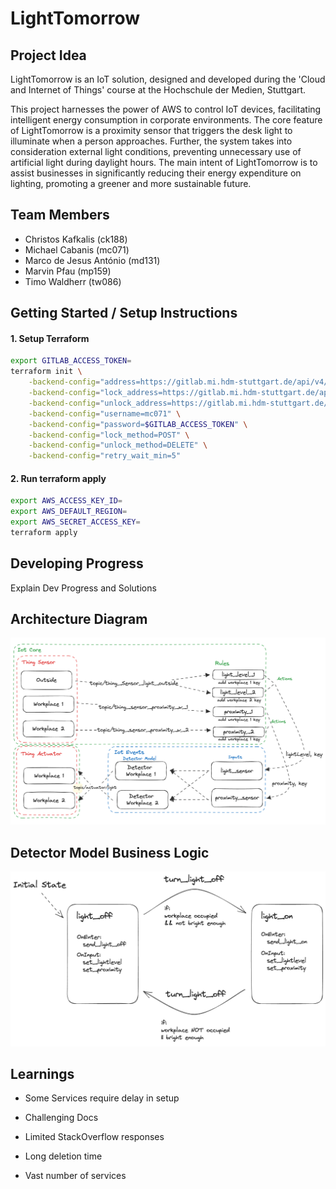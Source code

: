 # LightTomorrow

## Project Idea
LightTomorrow is an IoT solution, designed and developed during the 'Cloud and Internet of Things' course at the Hochschule der Medien, Stuttgart. 

This project harnesses the power of AWS to control IoT devices, facilitating intelligent energy consumption in corporate environments. The core feature of LightTomorrow is a proximity sensor that triggers the desk light to illuminate when a person approaches. Further, the system takes into consideration external light conditions, preventing unnecessary use of artificial light during daylight hours. The main intent of LightTomorrow is to assist businesses in significantly reducing their energy expenditure on lighting, promoting a greener and more sustainable future.

## Team Members
- Christos Kafkalis (ck188)
- Michael Cabanis (mc071)
- Marco de Jesus António (md131)
- Marvin Pfau (mp159)
- Timo Waldherr (tw086)

## Getting Started / Setup Instructions


#### 1. Setup Terraform

```sh
export GITLAB_ACCESS_TOKEN=
terraform init \
    -backend-config="address=https://gitlab.mi.hdm-stuttgart.de/api/v4/projects/9068/terraform/state/default" \
    -backend-config="lock_address=https://gitlab.mi.hdm-stuttgart.de/api/v4/projects/9068/terraform/state/default/lock" \
    -backend-config="unlock_address=https://gitlab.mi.hdm-stuttgart.de/api/v4/projects/9068/terraform/state/default/lock" \
    -backend-config="username=mc071" \
    -backend-config="password=$GITLAB_ACCESS_TOKEN" \
    -backend-config="lock_method=POST" \
    -backend-config="unlock_method=DELETE" \
    -backend-config="retry_wait_min=5"

```

#### 2. Run terraform apply

```sh
export AWS_ACCESS_KEY_ID=
export AWS_DEFAULT_REGION=
export AWS_SECRET_ACCESS_KEY=
terraform apply
```

## Developing Progress
Explain Dev Progress and Solutions

## Architecture Diagram
![Architecture Diagram](./files/architectureDiagram.png)

## Detector Model Business Logic

![Detector Model Business Logic](./files/detectorModel.png)

## Learnings
- Some Services require delay in setup

- Challenging Docs

- Limited StackOverflow responses

- Long deletion time

- Vast number of services



